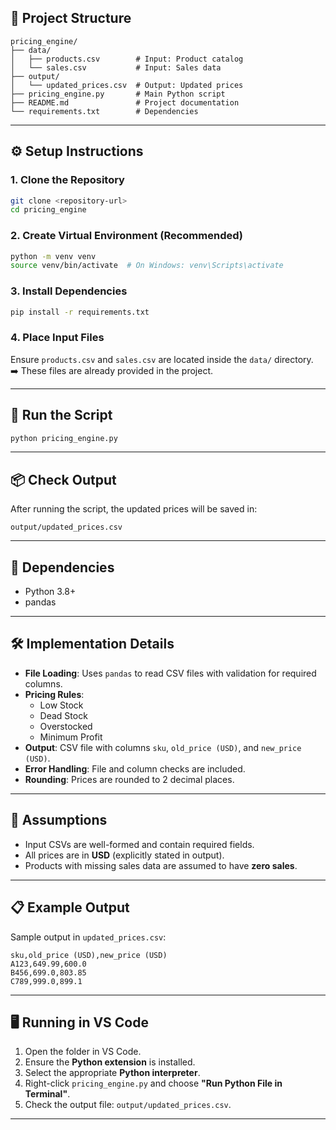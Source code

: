 
## 📁 Project Structure

```
pricing_engine/
├── data/
│   ├── products.csv        # Input: Product catalog
│   └── sales.csv           # Input: Sales data
├── output/
│   └── updated_prices.csv  # Output: Updated prices
├── pricing_engine.py       # Main Python script
├── README.md               # Project documentation
└── requirements.txt        # Dependencies
```

---

## ⚙️ Setup Instructions

### 1. Clone the Repository
```bash
git clone <repository-url>
cd pricing_engine
```

### 2. Create Virtual Environment (Recommended)
```bash
python -m venv venv
source venv/bin/activate  # On Windows: venv\Scripts\activate
```

### 3. Install Dependencies
```bash
pip install -r requirements.txt
```

### 4. Place Input Files

Ensure `products.csv` and `sales.csv` are located inside the `data/` directory.  
➡️ These files are already provided in the project.

---

## 🚀 Run the Script

```bash
python pricing_engine.py
```

---

## 📦 Check Output

After running the script, the updated prices will be saved in:
```
output/updated_prices.csv
```

---

## 🧩 Dependencies

- Python 3.8+
- pandas

---

## 🛠 Implementation Details

- **File Loading**: Uses `pandas` to read CSV files with validation for required columns.
- **Pricing Rules**:
  - Low Stock
  - Dead Stock
  - Overstocked
  - Minimum Profit
- **Output**: CSV file with columns `sku`, `old_price (USD)`, and `new_price (USD)`.
- **Error Handling**: File and column checks are included.
- **Rounding**: Prices are rounded to 2 decimal places.

---

## 📌 Assumptions

- Input CSVs are well-formed and contain required fields.
- All prices are in **USD** (explicitly stated in output).
- Products with missing sales data are assumed to have **zero sales**.

---

## 📋 Example Output

Sample output in `updated_prices.csv`:

```
sku,old_price (USD),new_price (USD)
A123,649.99,600.0
B456,699.0,803.85
C789,999.0,899.1
```

---

## 🖥 Running in VS Code

1. Open the folder in VS Code.
2. Ensure the **Python extension** is installed.
3. Select the appropriate **Python interpreter**.
4. Right-click `pricing_engine.py` and choose **"Run Python File in Terminal"**.
5. Check the output file: `output/updated_prices.csv`.

---
